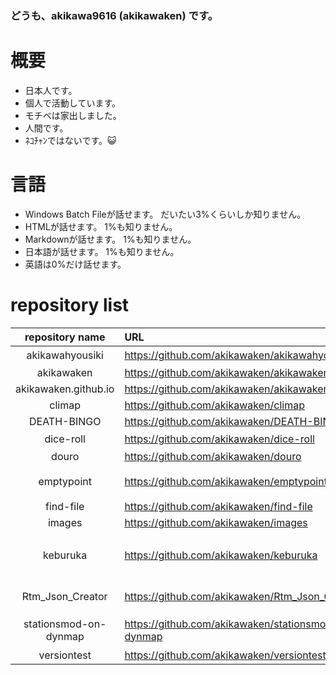 ### どうも、akikawa9616 (akikawaken) です。
# 概要
- 日本人です。
- 個人で活動しています。
- モチベは家出しました。
- 人間です。
- ﾈｺﾁｬﾝではないです。😺
# 言語
- Windows Batch Fileが話せます。 だいたい3%くらいしか知りません。
- HTMLが話せます。 1%も知りません。
- Markdownが話せます。 1%も知りません。
- 日本語が話せます。 1%も知りません。
- 英語は0%だけ話せます。
# repository list
|repository name|URL|about|
|:---:|:---|:---|
|akikawahyousiki|https://github.com/akikawaken/akikawahyousiki|RTM-ADDON 秋川標識 |
|akikawaken|https://github.com/akikawaken/akikawaken||
|akikawaken.github.io|https://github.com/akikawaken/akikawaken.github.io||
|climap|https://github.com/akikawaken/climap||
|DEATH-BINGO|https://github.com/akikawaken/DEATH-BINGO||
|dice-roll|https://github.com/akikawaken/dice-roll|サイコロを回すだけのバッチファイルです |
|douro|https://github.com/akikawaken/douro||
|emptypoint|https://github.com/akikawaken/emptypoint|RTM-ADDON,emptypoint 透明な転轍機を追加します。 |
|find-file|https://github.com/akikawaken/find-file|findfilefindfilefindfindfilefilefilefindfindfile|
|images|https://github.com/akikawaken/images|wiki senyou gazou okiba katteni tukauna|
|keburuka|https://github.com/akikawaken/keburuka|RealTrainModのアドオンです。 気動車としてリフトを2種類,レールを2種類追加します。|
|Rtm_Json_Creator|https://github.com/akikawaken/Rtm_Json_Creator|RealTrainModのアドオン用JSONを簡単に作ることができるやーつ.|
|stationsmod-on-dynmap|https://github.com/akikawaken/stationsmod-on-dynmap|stationsmodのブロック(一部)をdynmap上で表示できるようにします。|
|versiontest|https://github.com/akikawaken/versiontest|its test repo|

<!--
**akikawaken/akikawaken** is a ✨ _special_ ✨ repository because its `README.md` (this file) appears on your GitHub profile.

Here are some ideas to get you started:

- 🔭 I’m currently working on ...
- 🌱 I’m currently learning ...
- 👯 I’m looking to collaborate on ...
- 🤔 I’m looking for help with ...
- 💬 Ask me about ...
- 📫 How to reach me: ...
- 😄 Pronouns: ...
- ⚡ Fun fact: ...
-->
